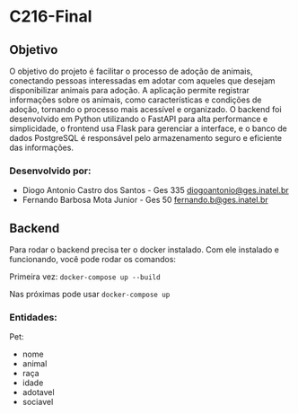# C216-Final

## Objetivo
O objetivo do projeto é facilitar o processo de adoção de animais, conectando pessoas interessadas 
em adotar com aqueles que desejam disponibilizar animais para adoção. A aplicação permite registrar 
informações sobre os animais, como características e condições de adoção, tornando 
o processo mais acessível e organizado. O backend foi desenvolvido em Python utilizando o FastAPI 
para alta performance e simplicidade, o frontend usa Flask para gerenciar a interface, e o banco 
de dados PostgreSQL é responsável pelo armazenamento seguro e eficiente das informações.



### Desenvolvido por: 
* Diogo Antonio Castro dos Santos - Ges 335
diogoantonio@ges.inatel.br
* Fernando Barbosa Mota Junior - Ges 50 
fernando.b@ges.inatel.br



## Backend
Para rodar o backend precisa ter o docker instalado. Com ele instalado e funcionando, você pode rodar os comandos: 

Primeira vez: 
```docker-compose up --build ```

Nas próximas pode usar
```docker-compose up```




### Entidades:
Pet: 
* nome 
* animal 
* raça 
* idade 
* adotavel 
* sociavel 

